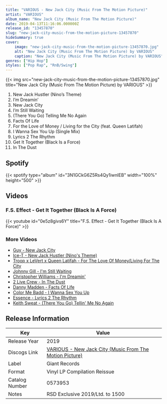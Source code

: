 ```yaml
---
title: "VARIOUS - New Jack City (Music From The Motion Picture)"
artist: "VARIOUS"
album_name: "New Jack City (Music From The Motion Picture)"
date: 2019-04-13T11:16:06.000000Z
release_id: "13457870"
slug: "new-jack-city-music-from-the-motion-picture-13457870"
hideSummary: true
cover:
    image: "new-jack-city-music-from-the-motion-picture-13457870.jpg"
    alt: "New Jack City (Music From The Motion Picture) by VARIOUS"
    caption: "New Jack City (Music From The Motion Picture) by VARIOUS"
genres: ["Hip Hop"]
styles: ["Pop Rap", "RnB/Swing"]
---
```


{{< img src="new-jack-city-music-from-the-motion-picture-13457870.jpg" title="New Jack City (Music From The Motion Picture) by VARIOUS" >}}

<!-- section break -->

1. New Jack Hustler (Nino’s Theme)
2. I’m Dreamin’
3. New Jack City
4. I’m Still Waiting
5. (There You Go) Telling Me No Again
6. Facts Of Life
7. For the Love of Money / Living for the City (feat. Queen Latifah)
8. I Wanna Sex You Up (Single Mix)
9. Lyrics 2 The Rhythm
10. Get It Together (Black Is a Force)
11. In The Dust

<!-- section break -->




## Spotify
{{< spotify type="album" id="3N1GCkG6Z5Rs4Qy1iwnIEB" width="100%" height="500" >}}




## Videos
### F.S. Effect - Get It Together (Black Is A Force)
{{< youtube id="0e5z8givs6Y" title="F.S. Effect - Get It Together (Black Is A Force)" >}}<br>

### More Videos

- [Guy - New Jack City](https://www.youtube.com/watch?v=K_Jn9qJleRc)
- [Ice-T - New Jack Hustler (Nino's Theme)](https://www.youtube.com/watch?v=WN4uGxN3_Go)
- [Troop x LeVert x Queen Latifah - For The Love Of Money/Living For The City](https://www.youtube.com/watch?v=-QwkkiZjXmI)
- [Johnny Gill - I'm Still Waiting](https://www.youtube.com/watch?v=pQoh1bjCoFs)
- [Christopher Williams - I'm Dreamin'](https://www.youtube.com/watch?v=gkBkArjnXzM)
- [2 Live Crew - In The Dust](https://www.youtube.com/watch?v=ofQrNuzZXiU)
- [Danny Madden - Facts Of Life](https://www.youtube.com/watch?v=EQfqL9Yk-vE)
- [Color Me Badd - I Wanna Sex You Up](https://www.youtube.com/watch?v=woLqPI0zmi8)
- [Essence - Lyrics 2 The Rhythm](https://www.youtube.com/watch?v=oDIfvCvNLuw)
- [Keith Sweat - (There You Go) Tellin' Me No Again](https://www.youtube.com/watch?v=fEVN_yPyXXg)


## Release Information
|  Key           | Value                                                |
| ---------------| ---------------------------------------------------- |
| Release Year   | 2019                                   |
| Discogs Link   | [VARIOUS - New Jack City (Music From The Motion Picture)](https://www.discogs.com/release/13457870-VARIOUS-New-Jack-City-Music-From-The-Motion-Picture) |
| Label          | Giant Records |
| Format         | Vinyl LP Compilation Reissue |
| Catalog Number | 0573953 |
| Notes | RSD Exclusive 2019/Ltd. to 1500 |